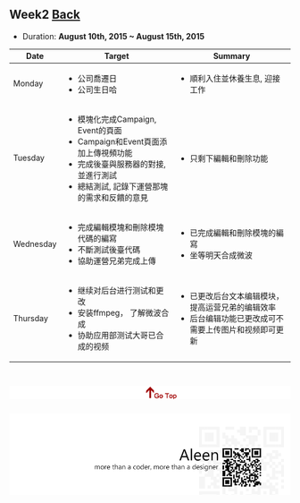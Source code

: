 ## Week2	[Back](./../summary.md)

* Duration: **August 10th, 2015 ~ August 15th, 2015**

<table>
	<thead>
		<th scope="col">Date</th>
		<th scope="col">Target</th>
		<th scope="col">Summary</th>
	</thead>
	<tbody>
		<tr>
			<td>Monday</td>
			<td>
				<ul>
					<li>公司喬遷日</li>
					<li>公司生日哈</li>
				</ul>
			</td>
			<td>
				<ul>
					<li>順利入住並休養生息, 迎接工作</li>
				</ul>
			</td>
		</tr>
		<tr>
			<td>Tuesday</td>
			<td>
				<ul>
					<li>模塊化完成Campaign, Event的頁面</li>
					<li>Campaign和Event頁面添加上傳視頻功能</li>
					<li>完成後臺與服務器的對接, 並進行測試</li>
					<li>總結測試, 記錄下運營那塊的需求和反饋的意見</li>
				</ul>
			</td>
			<td>
				<ul>
					<li>只剩下編輯和刪除功能</li>
				</ul>
			</td>
		</tr>
		<tr>
			<td>Wednesday</td>
			<td>
				<ul>
					<li>完成編輯模塊和刪除模塊代碼的編寫</li>
					<li>不斷測試後臺代碼</li>
					<li>協助運營兄弟完成上傳</li>
				</ul>
			</td>
			<td>
				<ul>
					<li>已完成編輯和刪除模塊的編寫</li>
					<li>坐等明天合成微波</li>
				</ul>
			</td>
		</tr>
		<tr>
			<td>Thursday</td>
			<td>
				<ul>
					<li>继续对后台进行测试和更改</li>
					<li>安装ffmpeg， 了解微波合成</li>
					<li>协助应用部测试大哥已合成的视频</li>
				</ul>
			</td>
			<td>
				<ul>
					<li>已更改后台文本编辑模块， 提高运营兄弟的编辑效率</li>
					<li>后台编辑功能已更改成可不需要上传图片和视频即可更新</li>
				</ul>
			</td>
		</tr>
	</tbody>
</table>


<a href="#" style="left:200px;"><img src="./../../pic/gotop.png"></a>
=====
<a href="http://aleen42.github.io/" target="_blank" ><img src="./../../pic/tail.gif"></a>
